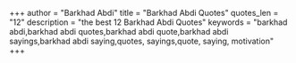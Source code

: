 +++
author = "Barkhad Abdi"
title = "Barkhad Abdi Quotes"
quotes_len = "12"
description = "the best 12 Barkhad Abdi Quotes"
keywords = "barkhad abdi,barkhad abdi quotes,barkhad abdi quote,barkhad abdi sayings,barkhad abdi saying,quotes, sayings,quote, saying, motivation"
+++

